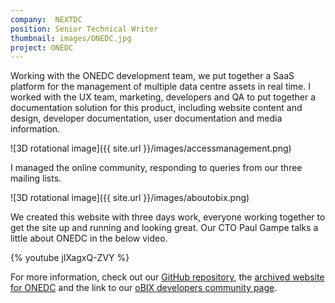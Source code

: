 ```yaml
---
company:  NEXTDC
position: Senior Technical Writer
thumbnail: images/ONEDC.jpg
project: ONEDC
---
```


Working with the ONEDC development team, we put together a SaaS platform for the management of multiple data centre assets in real time.
I worked with the UX team, marketing, developers and QA to put together a documentation solution for this product, including website content and design, developer documentation, user documentation and media information.

![3D rotational image]({{ site.url }}/images/accessmanagement.png)

I managed the online community, responding to queries from our three mailing lists.

![3D rotational image]({{ site.url }}/images/aboutobix.png)

We created this website with three days work, everyone working together to get the site up and running and looking great.
Our CTO Paul Gampe talks a little about ONEDC in the below video.

{% youtube jIXagxQ-ZVY %}

For more information, check out our [GitHub repository](https://github.com/ONEDC/obix/commits/master), the [archived website for ONEDC](https://web.archive.org/web/20141218051742/http://onedc.com/) and the link to our [oBIX developers community page](https://web.archive.org/web/20150219210743/http://onedc.com/community/).
